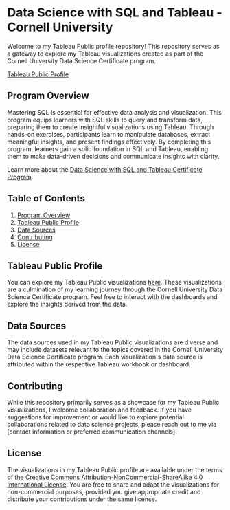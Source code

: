 # Data Science with SQL and Tableau - Cornell University 

Welcome to my Tableau Public profile repository! This repository serves as a gateway to explore my Tableau visualizations created as part of the Cornell University Data Science Certificate program.

[Tableau Public Profile](https://public.tableau.com/app/profile/floresql.123/vizzes)

## Program Overview

Mastering SQL is essential for effective data analysis and visualization. This program equips learners with SQL skills to query and transform data, preparing them to create insightful visualizations using Tableau. Through hands-on exercises, participants learn to manipulate databases, extract meaningful insights, and present findings effectively. By completing this program, learners gain a solid foundation in SQL and Tableau, enabling them to make data-driven decisions and communicate insights with clarity.

Learn more about the [Data Science with SQL and Tableau Certificate Program](https://ecornell.cornell.edu/certificates/data-science-analytics/data-science-with-sql-and-tableau/).

## Table of Contents

1. [Program Overview](#program-overview)
2. [Tableau Public Profile](#tableau-public-profile)
3. [Data Sources](#data-sources)
4. [Contributing](#contributing)
5. [License](#license)

## Tableau Public Profile

You can explore my Tableau Public visualizations [here](https://public.tableau.com/app/profile/floresql.123/vizzes). These visualizations are a culmination of my learning journey through the Cornell University Data Science Certificate program. Feel free to interact with the dashboards and explore the insights derived from the data.

## Data Sources

The data sources used in my Tableau Public visualizations are diverse and may include datasets relevant to the topics covered in the Cornell University Data Science Certificate program. Each visualization's data source is attributed within the respective Tableau workbook or dashboard.

## Contributing

While this repository primarily serves as a showcase for my Tableau Public visualizations, I welcome collaboration and feedback. If you have suggestions for improvement or would like to explore potential collaborations related to data science projects, please reach out to me via [contact information or preferred communication channels].

## License

The visualizations in my Tableau Public profile are available under the terms of the [Creative Commons Attribution-NonCommercial-ShareAlike 4.0 International License](https://creativecommons.org/licenses/by-nc-sa/4.0/). You are free to share and adapt the visualizations for non-commercial purposes, provided you give appropriate credit and distribute your contributions under the same license.
